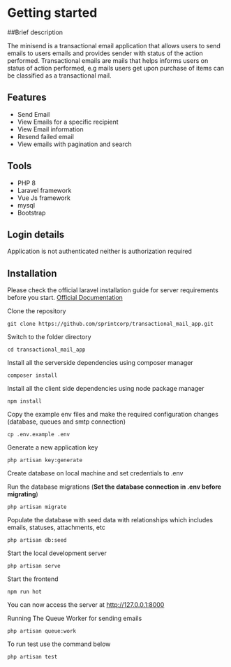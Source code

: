 # Getting started

##Brief description

The minisend is a transactional email application that allows users to send emails to users emails and provides sender with status of the action performed.
Transactional emails are mails that helps informs users on status of action performed, e.g mails users get upon purchase of items can be classified as a transactional mail. 

## Features
- Send Email
- View Emails for a specific recipient
- View Email information
- Resend failed email
- View emails with pagination and search

## Tools
- PHP 8
- Laravel framework
- Vue Js framework
- mysql
- Bootstrap

## Login details

Application is not authenticated neither is authorization required

## Installation

Please check the official laravel installation guide for server requirements before you start. 
[Official Documentation](https://laravel.com/docs/9.x/installation)


Clone the repository

    git clone https://github.com/sprintcorp/transactional_mail_app.git

Switch to the folder directory

    cd transactional_mail_app

Install all the serverside dependencies using composer manager

    composer install

Install all the client side dependencies using node package manager

    npm install

Copy the example env files and make the required configuration changes (database, queues and smtp connection)

    cp .env.example .env


Generate a new application key

    php artisan key:generate

Create database on local machine and set credentials to .env

Run the database migrations (**Set the database connection in .env before migrating**)

    php artisan migrate

Populate the database with seed data with relationships which includes emails, statuses, attachments, etc

    php artisan db:seed

Start the local development server

    php artisan serve

Start the frontend

    npm run hot

You can now access the server at http://127.0.0.1:8000

Running The Queue Worker for sending emails

    php artisan queue:work

To run test use the command below

    php artisan test



